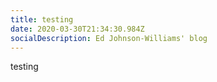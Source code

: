 ```yaml
---
title: testing
date: 2020-03-30T21:34:30.984Z
socialDescription: Ed Johnson-Williams' blog
---
```

testing